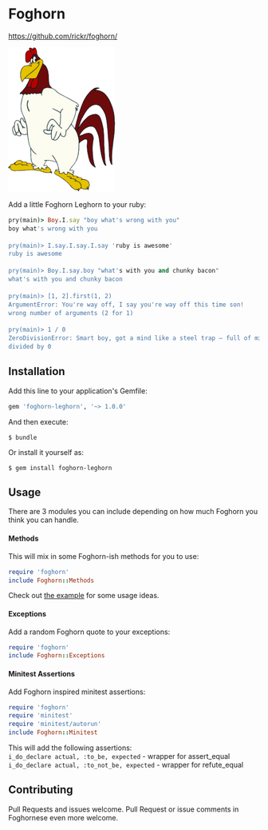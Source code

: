 # Foghorn
https://github.com/rickr/foghorn/

![Foghorn Leghorn Photo](/docs/Foghorn_Leghorn.png?raw=true "Foghorn Leghorn")

Add a little Foghorn Leghorn to your ruby:
```ruby
pry(main)> Boy.I.say "boy what's wrong with you"
boy what's wrong with you

pry(main)> I.say.I.say.I.say 'ruby is awesome'
ruby is awesome

pry(main)> Boy.I.say.boy "what's with you and chunky bacon"
what's with you and chunky bacon

pry(main)> [1, 2].first(1, 2)
ArgumentError: You're way off, I say you're way off this time son!
wrong number of arguments (2 for 1)

pry(main)> 1 / 0
ZeroDivisionError: Smart boy, got a mind like a steel trap – full of mice
divided by 0
```

## Installation

Add this line to your application's Gemfile:

```ruby
gem 'foghorn-leghorn', '~> 1.0.0'
```

And then execute:

    $ bundle

Or install it yourself as:

    $ gem install foghorn-leghorn
    
## Usage
There are 3 modules you can include depending on how much Foghorn you think you can handle.

#### Methods
This will mix in some Foghorn-ish methods for you to use:
```ruby
require 'foghorn'
include Foghorn::Methods
```
Check out [the example](examples/foghorn_methods.rb) for some usage ideas.

#### Exceptions
Add a random Foghorn quote to your exceptions:
```ruby
require 'foghorn'
include Foghorn::Exceptions
```
#### Minitest Assertions
Add Foghorn inspired minitest assertions:
```ruby
require 'foghorn'
require 'minitest'
require 'minitest/autorun'
include Foghorn::Minitest
```

This will add the following assertions:  
`i_do_declare actual, :to_be, expected` - wrapper for assert_equal  
`i_do_declare actual, :to_not_be, expected` - wrapper for refute_equal  


## Contributing
Pull Requests and issues welcome. Pull Request or issue comments in Foghornese even more welcome.
